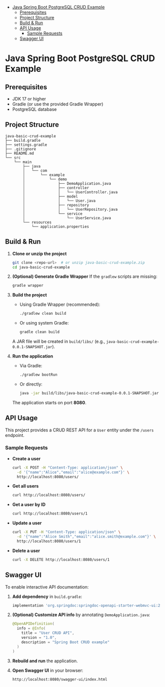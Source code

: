 <!-- TOC -->
* [Java Spring Boot PostgreSQL CRUD Example](#java-spring-boot-postgresql-crud-example)
  * [Prerequisites](#prerequisites)
  * [Project Structure](#project-structure)
  * [Build & Run](#build--run)
  * [API Usage](#api-usage)
    * [Sample Requests](#sample-requests)
  * [Swagger UI](#swagger-ui)
<!-- TOC -->

# Java Spring Boot PostgreSQL CRUD Example

## Prerequisites

* JDK 17 or higher
* Gradle (or use the provided Gradle Wrapper)
* PostgreSQL database

## Project Structure

```
java-basic-crud-example
├── build.gradle
├── settings.gradle
├── .gitignore
├── README.md
└── src
    └── main
        ├── java
        │   └── com
        │       └── example
        │           └── demo
        │               ├── DemoApplication.java
        │               ├── controller
        │               │   └── UserController.java
        │               ├── model
        │               │   └── User.java
        │               ├── repository
        │               │   └── UserRepository.java
        │               └── service
        │                   └── UserService.java
        └── resources
            └── application.properties
```

## Build & Run

1. **Clone or unzip the project**

   ```bash
   git clone <repo-url>  # or unzip java-basic-crud-example.zip
   cd java-basic-crud-example
   ```

2. **(Optional) Generate Gradle Wrapper**
   If the `gradlew` scripts are missing:

   ```bash
   gradle wrapper
   ```

3. **Build the project**

    * Using Gradle Wrapper (recommended):

      ```bash
      ./gradlew clean build
      ```
    * Or using system Gradle:

      ```bash
      gradle clean build
      ```

   A JAR file will be created in `build/libs/` (e.g., `java-basic-crud-example-0.0.1-SNAPSHOT.jar`).

4. **Run the application**

    * Via Gradle:

      ```bash
      ./gradlew bootRun
      ```
    * Or directly:

      ```bash
      java -jar build/libs/java-basic-crud-example-0.0.1-SNAPSHOT.jar
      ```

   The application starts on port **8080**.

## API Usage

This project provides a CRUD REST API for a `User` entity under the `/users` endpoint.

### Sample Requests

* **Create a user**

  ```bash
  curl -X POST -H "Content-Type: application/json" \
    -d '{"name":"Alice","email":"alice@example.com"}' \
    http://localhost:8080/users/
  ```

* **Get all users**

  ```bash
  curl http://localhost:8080/users/
  ```

* **Get a user by ID**

  ```bash
  curl http://localhost:8080/users/1
  ```

* **Update a user**

  ```bash
  curl -X PUT -H "Content-Type: application/json" \
    -d '{"name":"Alice Smith","email":"alice.smith@example.com"}' \
    http://localhost:8080/users/1
  ```

* **Delete a user**

  ```bash
  curl -X DELETE http://localhost:8080/users/1
  ```

## Swagger UI

To enable interactive API documentation:

1. **Add dependency** in `build.gradle`:

   ```groovy
   implementation 'org.springdoc:springdoc-openapi-starter-webmvc-ui:2.1.0'
   ```

2. **(Optional) Customize API info** by annotating `DemoApplication.java`:

   ```java
   @OpenAPIDefinition(
     info = @Info(
       title = "User CRUD API",
       version = "1.0",
       description = "Spring Boot CRUD example"
     )
   )
   ```

3. **Rebuild and run** the application.

4. **Open Swagger UI** in your browser:

   ```
   http://localhost:8080/swagger-ui/index.html
   ```

